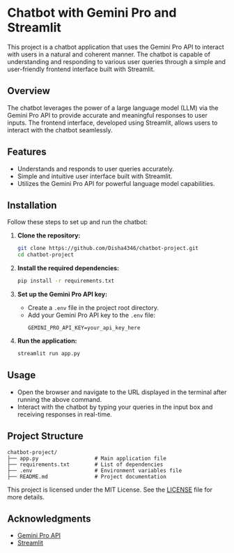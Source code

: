 # Chatbot with Gemini Pro and Streamlit

This project is a chatbot application that uses the Gemini Pro API to interact with users in a natural and coherent manner. The chatbot is capable of understanding and responding to various user queries through a simple and user-friendly frontend interface built with Streamlit.

## Overview

The chatbot leverages the power of a large language model (LLM) via the Gemini Pro API to provide accurate and meaningful responses to user inputs. The frontend interface, developed using Streamlit, allows users to interact with the chatbot seamlessly.

## Features

- Understands and responds to user queries accurately.
- Simple and intuitive user interface built with Streamlit.
- Utilizes the Gemini Pro API for powerful language model capabilities.

## Installation

Follow these steps to set up and run the chatbot:

1. **Clone the repository:**
    ```bash
    git clone https://github.com/Disha4346/chatbot-project.git
    cd chatbot-project
    ```

2. **Install the required dependencies:**
    ```bash
    pip install -r requirements.txt
    ```

3. **Set up the Gemini Pro API key:**
   - Create a `.env` file in the project root directory.
   - Add your Gemini Pro API key to the `.env` file:
     ```
     GEMINI_PRO_API_KEY=your_api_key_here
     ```

4. **Run the application:**
    ```bash
    streamlit run app.py
    ```

## Usage

- Open the browser and navigate to the URL displayed in the terminal after running the above command.
- Interact with the chatbot by typing your queries in the input box and receiving responses in real-time.

## Project Structure

```
chatbot-project/
├── app.py                  # Main application file
├── requirements.txt        # List of dependencies
├── .env                    # Environment variables file
├── README.md               # Project documentation
```



This project is licensed under the MIT License. See the [LICENSE](LICENSE) file for more details.

## Acknowledgments

- [Gemini Pro API](https://example.com)
- [Streamlit](https://streamlit.io)

